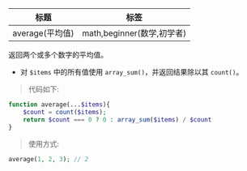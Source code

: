 | 标题            | 标签                       |
| --------------- | -------------------------- |
| average(平均值) | math,beginner(数学,初学者) |

返回两个或多个数字的平均值。

- 对 `$items` 中的所有值使用 `array_sum()`，并返回结果除以其 `count()`。

> 代码如下:

```php
function average(...$items){
    $count = count($items);
    return $count === 0 ? 0 : array_sum($items) / $count
}
```

> 使用方式:

```php
average(1, 2, 3); // 2
```
